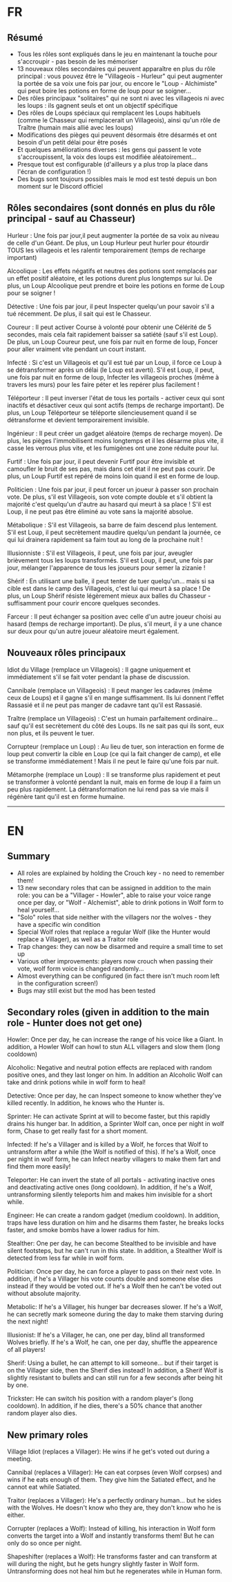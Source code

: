# FR

## Résumé
- Tous les rôles sont expliqués dans le jeu en maintenant la touche pour s'accroupir - pas besoin de les mémoriser
- 13 nouveaux rôles secondaires qui peuvent apparaître en plus du rôle principal : vous pouvez être le "Villageois - Hurleur" qui peut augmenter la portée de sa voix une fois par jour, ou encore le "Loup - Alchimiste" qui peut boire les potions en forme de loup pour se soigner...
- Des rôles principaux "solitaires" qui ne sont ni avec les villageois ni avec les loups : ils gagnent seuls et ont un objectif spécifique
- Des rôles de Loups spéciaux qui remplacent les Loups habituels (comme le Chasseur qui remplacerait un Villageois), ainsi qu'un rôle de Traître (humain mais allié avec les loups)
- Modifications des pièges qui peuvent désormais être désarmés et ont besoin d'un petit délai pour être posés
- Et quelques améliorations diverses : les gens qui passent le vote s'accroupissent, la voix des loups est modifiée aléatoirement...
- Presque tout est configurable (d'ailleurs y a plus trop la place dans l'écran de configuration !)
- Des bugs sont toujours possibles mais le mod est testé depuis un bon moment sur le Discord officiel

## Rôles secondaires (sont donnés en plus du rôle principal - sauf au Chasseur)
Hurleur : Une fois par jour,il peut augmenter la portée de sa voix au niveau de celle d'un Géant. De plus, un Loup Hurleur peut hurler pour étourdir TOUS les villageois et les ralentir temporairement (temps de recharge important)

Alcoolique : Les effets négatifs et neutres des potions sont remplacés par un effet positif aléatoire, et les potions durent plus longtemps sur lui. De plus, un Loup Alcoolique peut prendre et boire les potions en forme de Loup pour se soigner !

Détective : Une fois par jour, il peut Inspecter quelqu'un pour savoir s'il a tué récemment. De plus, il sait qui est le Chasseur.

Coureur : Il peut activer Course à volonté pour obtenir une Célérité de 5 secondes, mais cela fait rapidement baisser sa satiété (sauf s'il est Loup). De plus, un Loup Coureur peut, une fois par nuit en forme de loup, Foncer pour aller vraiment vite pendant un court instant.

Infecté : Si c'est un Villageois et qu'il est tué par un Loup, il force ce Loup à se détransformer après un délai (le Loup est averti). S'il est Loup, il peut, une fois par nuit en forme de loup, Infecter les villageois proches (même à travers les murs) pour les faire péter et les repérer plus facilement !

Téléporteur : Il peut inverser l'état de tous les portails - activer ceux qui sont inactifs et désactiver ceux qui sont actifs (temps de recharge important). De plus, un Loup Téléporteur se téléporte silencieusement quand il se détransforme et devient temporairement invisible.

Ingénieur : Il peut créer un gadget aléatoire (temps de recharge moyen). De plus, les pièges l'immobilisent moins longtemps et il les désarme plus vite, il casse les verrous plus vite, et les fumigènes ont une zone réduite pour lui.

Furtif : Une fois par jour, il peut devenir Furtif pour être invisible et camoufler le bruit de ses pas, mais dans cet état il ne peut pas courir. De plus, un Loup Furtif est repéré de moins loin quand il est en forme de loup.

Politicien : Une fois par jour, il peut forcer un joueur à passer son prochain vote. De plus, s'il est Villageois, son vote compte double et s'il obtient la majorité c'est quelqu'un d'autre au hasard qui meurt à sa place ! S'il est Loup, il ne peut pas être éliminé au vote sans la majorité absolue.

Métabolique : S'il est Villageois, sa barre de faim descend plus lentement. S'il est Loup, il peut secrètement maudire quelqu'un pendant la journée, ce qui lui drainera rapidement sa faim tout au long de la prochaine nuit !

Illusionniste : S'il est Villageois, il peut, une fois par jour, aveugler brièvement tous les loups transformés. S'il est Loup, il peut, une fois par jour, mélanger l'apparence de tous les joueurs pour semer la zizanie !

Shérif : En utilisant une balle, il peut tenter de tuer quelqu'un... mais si sa cible est dans le camp des Villageois, c'est lui qui meurt à sa place ! De plus, un Loup Shérif résiste légèrement mieux aux balles du Chasseur - suffisamment pour courir encore quelques secondes.

Farceur : Il peut échanger sa position avec celle d'un autre joueur choisi au hasard (temps de recharge important). De plus, s'il meurt, il y a une chance sur deux pour qu'un autre joueur aléatoire meurt également.


## Nouveaux rôles principaux
Idiot du Village (remplace un Villageois) : Il gagne uniquement et immédiatement s'il se fait voter pendant la phase de discussion.

Cannibale (remplace un Villageois) : Il peut manger les cadavres (même ceux de Loups) et il gagne s'il en mange suffisamment. Ils lui donnent l'effet Rassasié et il ne peut pas manger de cadavre tant qu'il est Rassasié.

Traître (remplace un Villageois) : C'est un humain parfaitement ordinaire... sauf qu'il est secrètement du côté des Loups. Ils ne sait pas qui ils sont, eux non plus, et ils peuvent le tuer.

Corrupteur (remplace un Loup) : Au lieu de tuer, son interaction en forme de loup peut convertir la cible en Loup (ce qui la fait changer de camp), et elle se transforme immédiatement ! Mais il ne peut le faire qu'une fois par nuit.

Métamorphe (remplace un Loup) : Il se transforme plus rapidement et peut se transformer à volonté pendant la nuit, mais en forme de loup il a faim un peu plus rapidement. La détransformation ne lui rend pas sa vie mais il régénère tant qu'il est en forme humaine.

---------------------------------

# EN

## Summary
- All roles are explained by holding the Crouch key - no need to remember them!
- 13 new secondary roles that can be assigned in addition to the main role: you can be a "Villager - Howler", able to raise your voice range once per day, or "Wolf - Alchemist", able to drink potions in Wolf form to heal yourself...
- "Solo" roles that side neither with the villagers nor the wolves - they have a specific win condition
- Special Wolf roles that replace a regular Wolf (like the Hunter would replace a Villager), as well as a Traitor role
- Trap changes: they can now be disarmed and require a small time to set up
- Various other improvements: players now crouch when passing their vote, wolf form voice is changed randomly...
- Almost everything can be configured (in fact there isn't much room left in the configuration screen!)
- Bugs may still exist but the mod has been tested

## Secondary roles (given in addition to the main role - Hunter does not get one)
Howler: Once per day, he can increase the range of his voice like a Giant. In addition, a Howler Wolf can howl to stun ALL villagers and slow them (long cooldown)

Alcoholic: Negative and neutral potion effects are replaced with random positive ones, and they last longer on him. In addition an Alcoholic Wolf can take and drink potions while in wolf form to heal!

Detective: Once per day, he can Inspect someone to know whether they've killed recently. In addition, he knows who the Hunter is.

Sprinter: He can activate Sprint at will to become faster, but this rapidly drains his hunger bar. In addition, a Sprinter Wolf can, once per night in wolf form, Chase to get really fast for a short moment.

Infected: If he's a Villager and is killed by a Wolf, he forces that Wolf to untransform after a while (the Wolf is notified of this). If he's a Wolf, once per night in wolf form, he can Infect nearby villagers to make them fart and find them more easily!

Teleporter: He can invert the state of all portals - activating inactive ones and deactivating active ones (long cooldown). In addition, if he's a Wolf, untransforming silently teleports him and makes him invisible for a short while.

Engineer: He can create a random gadget (medium cooldown). In addition, traps have less duration on him and he disarms them faster, he breaks locks faster, and smoke bombs have a lower radius for him.

Stealther: One per day, he can become Stealthed to be invisible and have silent footsteps, but he can't run in this state. In addition, a Stealther Wolf is detected from less far while in wolf form.

Politician: Once per day, he can force a player to pass on their next vote. In addition, if he's a Villager his vote counts double and someone else dies instead if they would be voted out. If he's a Wolf then he can't be voted out without absolute majority.

Metabolic: If he's a Villager, his hunger bar decreases slower. If he's a Wolf, he can secretly mark someone during the day to make them starving during the next night!

Illusionist: If he's a Villager, he can, one per day, blind all transformed Wolves briefly. If he's a Wolf, he can, one per day, shuffle the appearence of all players!

Sherif: Using a bullet, he can attempt to kill someone... but if their target is on the Villager side, then the Sherif dies instead! In addition, a Sherif Wolf is slightly resistant to bullets and can still run for a few seconds after being hit by one.

Trickster: He can switch his position with a random player's (long cooldown). In addition, if he dies, there's a 50% chance that another random player also dies.

## New primary roles
Village Idiot (replaces a Villager): He wins if he get's voted out during a meeting.

Cannibal (replaces a Villager): He can eat corpses (even Wolf corpses) and wins if he eats enough of them. They give him the Satiated effect, and he cannot eat while Satiated.

Traitor (replaces a Villager): He's a perfectly ordinary human... but he sides with the Wolves. He doesn't know who they are, they don't know who he is either.

Corrupter (replaces a Wolf): Instead of killing, his interaction in Wolf form converts the target into a Wolf and instantly transforms them! But he can only do so once per night.

Shapeshifter (replaces a Wolf): He transforms faster and can transform at will during the night, but he gets hungry slightly faster in Wolf form. Untransforming does not heal him but he regenerates while in Human form.
